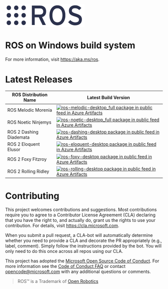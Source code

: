 ![ROS Logo](media/ros-logo.png)

# ROS on Windows build system

For more information, visit https://aka.ms/ros.

# Latest Releases

| ROS Distribution Name | Latest Build Version |
|-----|-----|
| ROS Melodic Morenia | [![ros-melodic-desktop_full package in public feed in Azure Artifacts](https://ros-win.feeds.visualstudio.com/bed058dd-46da-4029-bb85-25eae7674d09/_apis/public/Packaging/Feeds/970b9238-92b2-4bab-8448-2650b58df9ea/Packages/52eeb664-5f61-43bb-ab4d-f94887ea7ea2/Badge)](https://ros-win.visualstudio.com/ros-win/_packaging?_a=package&feed=970b9238-92b2-4bab-8448-2650b58df9ea&package=52eeb664-5f61-43bb-ab4d-f94887ea7ea2&preferRelease=true) |
| ROS Noetic Ninjemys | [![ros-noetic-desktop_full package in public feed in Azure Artifacts](https://ros-win.feeds.visualstudio.com/bed058dd-46da-4029-bb85-25eae7674d09/_apis/public/Packaging/Feeds/970b9238-92b2-4bab-8448-2650b58df9ea/Packages/37273869-bc27-40bb-9cc0-e29d5a2d874d/Badge)](https://ros-win.visualstudio.com/ros-win/_packaging?_a=package&feed=970b9238-92b2-4bab-8448-2650b58df9ea&package=37273869-bc27-40bb-9cc0-e29d5a2d874d&preferRelease=true) |
| ROS 2 Dashing Diademata | [![ros-dashing-desktop package in public feed in Azure Artifacts](https://ros-win.feeds.visualstudio.com/bed058dd-46da-4029-bb85-25eae7674d09/_apis/public/Packaging/Feeds/970b9238-92b2-4bab-8448-2650b58df9ea/Packages/4be3a571-c9bf-4efc-9cf3-e9d70ac163bf/Badge)](https://ros-win.visualstudio.com/ros-win/_packaging?_a=package&feed=970b9238-92b2-4bab-8448-2650b58df9ea&package=4be3a571-c9bf-4efc-9cf3-e9d70ac163bf&preferRelease=true) |
| ROS 2 Eloquent Elusor | [![ros-eloquent-desktop package in public feed in Azure Artifacts](https://ros-win.feeds.visualstudio.com/bed058dd-46da-4029-bb85-25eae7674d09/_apis/public/Packaging/Feeds/970b9238-92b2-4bab-8448-2650b58df9ea/Packages/720f32e1-9020-4f87-952d-87686170ba20/Badge)](https://ros-win.visualstudio.com/ros-win/_packaging?_a=package&feed=970b9238-92b2-4bab-8448-2650b58df9ea&package=720f32e1-9020-4f87-952d-87686170ba20&preferRelease=true) |
| ROS 2 Foxy Fitzroy | [![ros-foxy-desktop package in public feed in Azure Artifacts](https://ros-win.feeds.visualstudio.com/bed058dd-46da-4029-bb85-25eae7674d09/_apis/public/Packaging/Feeds/970b9238-92b2-4bab-8448-2650b58df9ea/Packages/f6fb7610-481d-4eae-a947-c71a624c9e34/Badge)](https://ros-win.visualstudio.com/ros-win/_packaging?_a=package&feed=970b9238-92b2-4bab-8448-2650b58df9ea&package=f6fb7610-481d-4eae-a947-c71a624c9e34&preferRelease=true) |
| ROS 2 Rolling Ridley | [![ros-rolling-desktop package in public feed in Azure Artifacts](https://ros-win.feeds.visualstudio.com/bed058dd-46da-4029-bb85-25eae7674d09/_apis/public/Packaging/Feeds/970b9238-92b2-4bab-8448-2650b58df9ea/Packages/81ad641f-eec5-4c8f-bc21-6dad7f8f21b6/Badge)](https://ros-win.visualstudio.com/ros-win/_packaging?_a=package&feed=970b9238-92b2-4bab-8448-2650b58df9ea&package=81ad641f-eec5-4c8f-bc21-6dad7f8f21b6&preferRelease=true) |

# Contributing

This project welcomes contributions and suggestions.  Most contributions require you to agree to a
Contributor License Agreement (CLA) declaring that you have the right to, and actually do, grant us
the rights to use your contribution. For details, visit https://cla.microsoft.com.

When you submit a pull request, a CLA-bot will automatically determine whether you need to provide
a CLA and decorate the PR appropriately (e.g., label, comment). Simply follow the instructions
provided by the bot. You will only need to do this once across all repos using our CLA.

This project has adopted the [Microsoft Open Source Code of Conduct](https://opensource.microsoft.com/codeofconduct/).
For more information see the [Code of Conduct FAQ](https://opensource.microsoft.com/codeofconduct/faq/) or
contact [opencode@microsoft.com](mailto:opencode@microsoft.com) with any additional questions or comments.

> ROS&trade; is a Trademark of [Open Robotics](https://www.openrobotics.org/)
